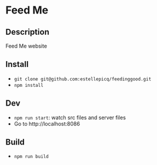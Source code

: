 # Feed Me

## Description

Feed Me website

## Install

* `git clone git@github.com:estellepicq/feedinggood.git`
* `npm install`

## Dev

* `npm run start`: watch src files and server files
* Go to http://localhost:8086

## Build

* `npm run build`